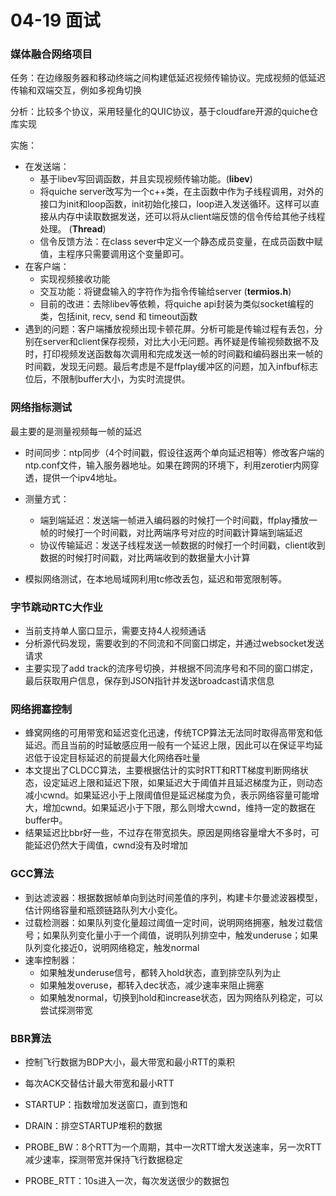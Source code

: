 # 04-19 面试

### 媒体融合网络项目

任务：在边缘服务器和移动终端之间构建低延迟视频传输协议。完成视频的低延迟传输和双端交互，例如多视角切换

分析：比较多个协议，采用轻量化的QUIC协议，基于cloudfare开源的quiche仓库实现

实施：

- 在发送端：
  - 基于libev写回调函数，并且实现视频传输功能。(**libev**)
  - 将quiche server改写为一个c++类，在主函数中作为子线程调用，对外的接口为init和loop函数，init初始化接口，loop进入发送循环。这样可以直接从内存中读取数据发送，还可以将从client端反馈的信令传给其他子线程处理。 (**Thread**)
  - 信令反馈方法：在class sever中定义一个静态成员变量，在成员函数中赋值，主程序只需要调用这个变量即可。
- 在客户端：
  - 实现视频接收功能
  - 交互功能：将键盘输入的字符作为指令传输给server (**termios.h**)
  - 目前的改进：去除libev等依赖，将quiche api封装为类似socket编程的类，包括init, recv, send 和 timeout函数
- 遇到的问题：客户端播放视频出现卡顿花屏。分析可能是传输过程有丢包，分别在server和client保存视频，对比大小无问题。再怀疑是传输视频数据不及时，打印视频发送函数每次调用和完成发送一帧的时间戳和编码器出来一帧的时间戳，发现无问题。最后考虑是不是ffplay缓冲区的问题，加入infbuf标志位后，不限制buffer大小，为实时流提供。

### 网络指标测试

最主要的是测量视频每一帧的延迟

- 时间同步：ntp同步（4个时间戳，假设往返两个单向延迟相等）修改客户端的ntp.conf文件，输入服务器地址。如果在跨网的环境下，利用zerotier内网穿透，提供一个ipv4地址。
- 测量方式：
  - 端到端延迟：发送端一帧进入编码器的时候打一个时间戳，ffplay播放一帧的时候打一个时间戳，对比两端序号对应的时间戳计算端到端延迟
  - 协议传输延迟：发送子线程发送一帧数据的时候打一个时间戳，client收到数据的时候打时间戳，对比两端收到的数据量大小计算

- 模拟网络测试，在本地局域网利用tc修改丢包，延迟和带宽限制等。

### 字节跳动RTC大作业

- 当前支持单人窗口显示，需要支持4人视频通话
- 分析源代码发现，需要收到的不同流和不同窗口绑定，并通过websocket发送请求
- 主要实现了add track的流序号切换，并根据不同流序号和不同的窗口绑定，最后获取用户信息，保存到JSON指针并发送broadcast请求信息

### 网络拥塞控制

- 蜂窝网络的可用带宽和延迟变化迅速，传统TCP算法无法同时取得高带宽和低延迟。而且当前的时延敏感应用一般有一个延迟上限，因此可以在保证平均延迟低于设定目标延迟的前提最大化网络吞吐量
- 本文提出了CLDCC算法，主要根据估计的实时RTT和RTT梯度判断网络状态，设定延迟上限和延迟下限，如果延迟大于阈值并且延迟梯度为正，则动态减小cwnd。如果延迟小于上限阈值但是延迟梯度为负，表示网络容量可能增大，增加cwnd。如果延迟小于下限，那么则增大cwnd，维持一定的数据在buffer中。
- 结果延迟比bbr好一些，不过存在带宽损失。原因是网络容量增大不多时，可能延迟仍然大于阈值，cwnd没有及时增加

### GCC算法

- 到达滤波器：根据数据帧单向到达时间差值的序列，构建卡尔曼滤波器模型，估计网络容量和瓶颈链路队列大小变化。
- 过载检测器：如果队列变化量超过阈值一定时间，说明网络拥塞，触发过载信号；如果队列变化量小于一个阈值，说明队列排空中，触发underuse；如果队列变化接近0，说明网络稳定，触发normal
- 速率控制器：
  - 如果触发underuse信号，都转入hold状态，直到排空队列为止
  - 如果触发overuse，都转入dec状态，减少速率来阻止拥塞
  - 如果触发normal，切换到hold和increase状态，因为网络队列稳定，可以尝试探测带宽

### BBR算法

- 控制飞行数据为BDP大小，最大带宽和最小RTT的乘积

- 每次ACK交替估计最大带宽和最小RTT

- STARTUP：指数增加发送窗口，直到饱和
- DRAIN：排空STARTUP堆积的数据
- PROBE_BW：8个RTT为一个周期，其中一次RTT增大发送速率，另一次RTT减少速率，探测带宽并保持飞行数据稳定
- PROBE_RTT：10s进入一次，每次发送很少的数据包